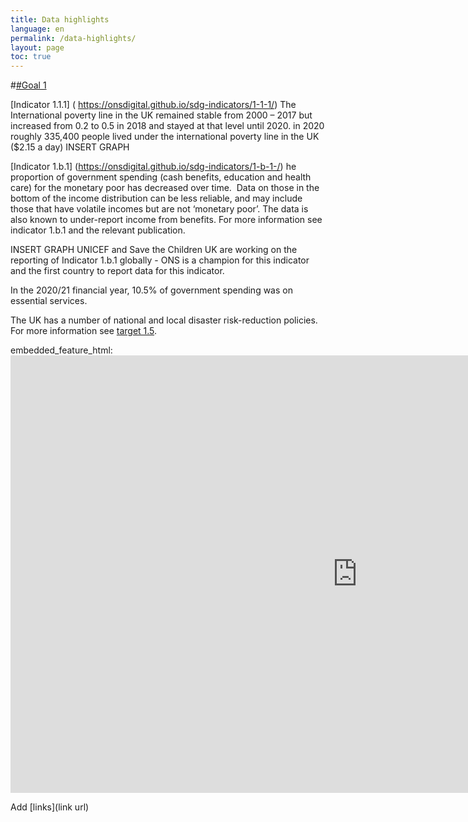 ```yaml
---
title: Data highlights
language: en
permalink: /data-highlights/
layout: page
toc: true
---
```


#[#Goal 1](https://onsdigital.github.io/sdg-indicators/1/) 

[Indicator 1.1.1] ( https://onsdigital.github.io/sdg-indicators/1-1-1/) The International poverty line in the UK remained stable from 2000 – 2017 but increased from 0.2 to 0.5 in 2018 and stayed at that level until 2020. in 2020 roughly 335,400 people lived under the international poverty line in the UK ($2.15 a day) 
 INSERT GRAPH 

[Indicator 1.b.1] (https://onsdigital.github.io/sdg-indicators/1-b-1-/) he proportion of government spending (cash benefits, education and health care) for the monetary poor has decreased over time.  ​
Data on those in the bottom of the income distribution can be less reliable,  and may include those that have volatile incomes but are not ‘monetary poor’.  The data is also known to under-report income from benefits. For more information see indicator 1.b.1 and the relevant publication. ​

INSERT GRAPH
UNICEF and Save the Children UK are working on the reporting of Indicator 1.b.1 globally  - ONS is a champion for this indicator and the first country to report data for this indicator.

In the 2020/21 financial year, 10.5% of government spending was on essential services. ​

The UK has a number of national and local disaster risk-reduction policies. For more information see [target 1.5](https://onsdigital.github.io/sdg-indicators/1/). 


embedded_feature_html: <iframe width="1110" height="700" title="Goal 1" src="https://sdgdata.gov.uk/1/" frameborder="0" allowFullScreen="true"></iframe>

Add [links](link url)
